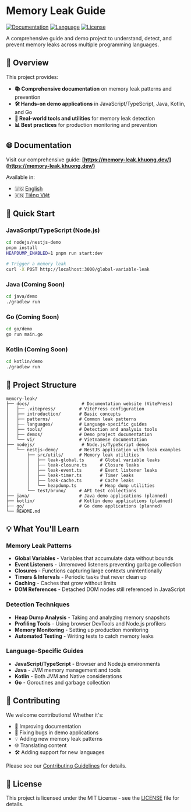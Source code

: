 # Memory Leak Guide

[![Documentation](https://img.shields.io/badge/docs-live-brightgreen)](https://memory-leak.khuong.dev/)
[![Language](https://img.shields.io/badge/languages-JS%20%7C%20TS%20%7C%20Java%20%7C%20Go%20%7C%20Kotlin-blue)]()
[![License](https://img.shields.io/badge/license-MIT-green)](./LICENSE)

A comprehensive guide and demo project to understand, detect, and prevent memory leaks across multiple programming languages.

## 🎯 Overview

This project provides:

- **📚 Comprehensive documentation** on memory leak patterns and prevention
- **🛠️ Hands-on demo applications** in JavaScript/TypeScript, Java, Kotlin, and Go
- **🔧 Real-world tools and utilities** for memory leak detection
- **📊 Best practices** for production monitoring and prevention

## 🌐 Documentation

Visit our comprehensive guide: **[https://memory-leak.khuong.dev/](https://memory-leak.khuong.dev/)**

Available in:

- 🇺🇸 [English](https://memory-leak.khuong.dev/)
- 🇻🇳 [Tiếng Việt](https://memory-leak.khuong.dev/vi/)

## 🚀 Quick Start

### JavaScript/TypeScript (Node.js)

```bash
cd nodejs/nestjs-demo
pnpm install
HEAPDUMP_ENABLED=1 pnpm run start:dev

# Trigger a memory leak
curl -X POST http://localhost:3000/global-variable-leak
```

### Java (Coming Soon)

```bash
cd java/demo
./gradlew run
```

### Go (Coming Soon)

```bash
cd go/demo
go run main.go
```

### Kotlin (Coming Soon)

```bash
cd kotlin/demo
./gradlew run
```

## 📁 Project Structure

```
memory-leak/
├── docs/                    # Documentation website (VitePress)
│   ├── .vitepress/         # VitePress configuration
│   ├── introduction/       # Basic concepts
│   ├── patterns/           # Common leak patterns
│   ├── languages/          # Language-specific guides
│   ├── tools/              # Detection and analysis tools
│   ├── demos/              # Demo project documentation
│   └── vi/                 # Vietnamese documentation
├── nodejs/                  # Node.js/TypeScript demos
│   └── nestjs-demo/        # NestJS application with leak examples
│       ├── src/utils/      # Memory leak utilities
│       │   ├── leak-global.ts      # Global variable leaks
│       │   ├── leak-closure.ts     # Closure leaks
│       │   ├── leak-event.ts       # Event listener leaks
│       │   ├── leak-timer.ts       # Timer leaks
│       │   ├── leak-cache.ts       # Cache leaks
│       │   └── heapdump.ts         # Heap dump utilities
│       └── test/bruno/     # API test collections
├── java/                   # Java demo applications (planned)
├── kotlin/                 # Kotlin demo applications (planned)
├── go/                     # Go demo applications (planned)
└── README.md
```

## 💡 What You'll Learn

### Memory Leak Patterns

- **Global Variables** - Variables that accumulate data without bounds
- **Event Listeners** - Unremoved listeners preventing garbage collection
- **Closures** - Functions capturing large contexts unintentionally
- **Timers & Intervals** - Periodic tasks that never clean up
- **Caching** - Caches that grow without limits
- **DOM References** - Detached DOM nodes still referenced in JavaScript

### Detection Techniques

- **Heap Dump Analysis** - Taking and analyzing memory snapshots
- **Profiling Tools** - Using browser DevTools and Node.js profilers
- **Memory Monitoring** - Setting up production monitoring
- **Automated Testing** - Writing tests to catch memory leaks

### Language-Specific Guides

- **JavaScript/TypeScript** - Browser and Node.js environments
- **Java** - JVM memory management and tools
- **Kotlin** - Both JVM and Native considerations
- **Go** - Goroutines and garbage collection

## 🤝 Contributing

We welcome contributions! Whether it's:

- 📝 Improving documentation
- 🐛 Fixing bugs in demo applications
- 💡 Adding new memory leak patterns
- 🌐 Translating content
- 🛠️ Adding support for new languages

Please see our [Contributing Guidelines](CONTRIBUTING.md) for details.

## 📄 License

This project is licensed under the MIT License - see the [LICENSE](LICENSE) file for details.
